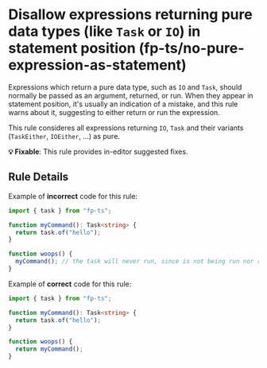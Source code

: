 # Disallow expressions returning pure data types (like `Task` or `IO`) in statement position (fp-ts/no-pure-expression-as-statement)

Expressions which return a pure data type, such as `IO` and `Task`, should
normally be passed as an argument, returned, or run. When they appear in
statement position, it's usually an indication of a mistake, and this rule warns
about it, suggesting to either return or run the expression.

This rule consideres all expressions returning `IO`, `Task` and their variants
(`TaskEither`, `IOEither`, ...) as pure.

**💡 Fixable**: This rule provides in-editor suggested fixes.

## Rule Details

Example of **incorrect** code for this rule:

```ts
import { task } from "fp-ts";

function myCommand(): Task<string> {
  return task.of("hello");
}

function woops() {
  myCommand(); // the task will never run, since is not being run nor returned
}
```

Example of **correct** code for this rule:

```ts
import { task } from "fp-ts";

function myCommand(): Task<string> {
  return task.of("hello");
}

function woops() {
  return myCommand();
}
```
